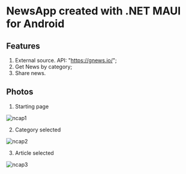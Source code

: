 # NewsApp created with .NET MAUI for Android

## Features

1. External source. API: "https://gnews.io/";
2. Get News by category;
3. Share news.

## Photos

1. Starting page

![ncap1](https://user-images.githubusercontent.com/94862107/208244622-9e47eae7-4b09-4aaf-9194-e0bc86b24db4.PNG)

2. Category selected

![ncap2](https://user-images.githubusercontent.com/94862107/208244664-18e71f46-99b7-43f4-8568-357aed0d684c.PNG)

3. Article selected

![ncap3](https://user-images.githubusercontent.com/94862107/208244681-49f7cde2-8bc3-41a4-88ad-1542fc753137.PNG)
